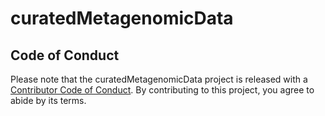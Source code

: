 
# curatedMetagenomicData

<!-- badges: start -->
<!-- badges: end -->

## Code of Conduct
  
Please note that the curatedMetagenomicData project is released with a [Contributor Code of Conduct](https://contributor-covenant.org/version/2/0/CODE_OF_CONDUCT.html). By contributing to this project, you agree to abide by its terms.
